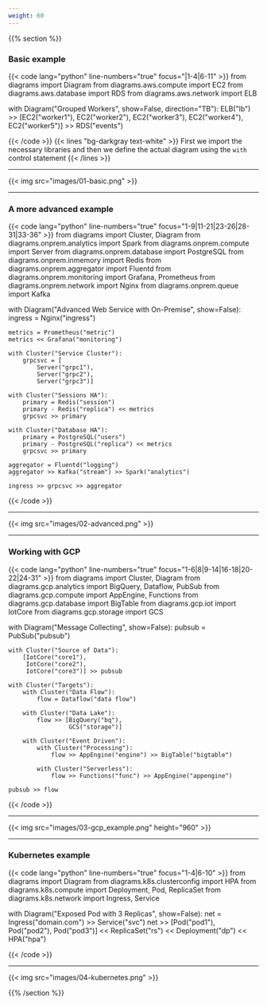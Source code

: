 ```yaml
---
weight: 60
---
```

{{% section %}}
### Basic example

{{< code lang="python" line-numbers="true" focus="|1-4|6-11" >}}
from diagrams import Diagram
from diagrams.aws.compute import EC2
from diagrams.aws.database import RDS
from diagrams.aws.network import ELB

with Diagram("Grouped Workers", show=False, direction="TB"):
    ELB("lb") >> [EC2("worker1"),
                  EC2("worker2"),
                  EC2("worker3"),
                  EC2("worker4"),
                  EC2("worker5")] >> RDS("events")

{{< /code >}}
{{< lines "bg-darkgray text-white" >}}
First we import the necessary libraries
and then we define the actual diagram using the `with` control statement
{{< /lines >}}

---
{{< img src="images/01-basic.png" >}}

---
### A more advanced example

{{< code lang="python" line-numbers="true" focus="1-9|11-21|23-26|28-31|33-36" >}}
from diagrams import Cluster, Diagram
from diagrams.onprem.analytics import Spark
from diagrams.onprem.compute import Server
from diagrams.onprem.database import PostgreSQL
from diagrams.onprem.inmemory import Redis
from diagrams.onprem.aggregator import Fluentd
from diagrams.onprem.monitoring import Grafana, Prometheus
from diagrams.onprem.network import Nginx
from diagrams.onprem.queue import Kafka

with Diagram("Advanced Web Service with On-Premise", show=False):
    ingress = Nginx("ingress")

    metrics = Prometheus("metric")
    metrics << Grafana("monitoring")

    with Cluster("Service Cluster"):
        grpcsvc = [
            Server("grpc1"),
            Server("grpc2"),
            Server("grpc3")]

    with Cluster("Sessions HA"):
        primary = Redis("session")
        primary - Redis("replica") << metrics
        grpcsvc >> primary

    with Cluster("Database HA"):
        primary = PostgreSQL("users")
        primary - PostgreSQL("replica") << metrics
        grpcsvc >> primary

    aggregator = Fluentd("logging")
    aggregator >> Kafka("stream") >> Spark("analytics")

    ingress >> grpcsvc >> aggregator
{{< /code >}}

---
{{< img src="images/02-advanced.png" >}}

---
### Working with GCP

{{< code lang="python" line-numbers="true" focus="1-6|8|9-14|16-18|20-22|24-31" >}}
from diagrams import Cluster, Diagram
from diagrams.gcp.analytics import BigQuery, Dataflow, PubSub
from diagrams.gcp.compute import AppEngine, Functions
from diagrams.gcp.database import BigTable
from diagrams.gcp.iot import IotCore
from diagrams.gcp.storage import GCS

with Diagram("Message Collecting", show=False):
    pubsub = PubSub("pubsub")

    with Cluster("Source of Data"):
        [IotCore("core1"),
         IotCore("core2"),
         IotCore("core3")] >> pubsub

    with Cluster("Targets"):
        with Cluster("Data Flow"):
            flow = Dataflow("data flow")

        with Cluster("Data Lake"):
            flow >> [BigQuery("bq"),
                     GCS("storage")]

        with Cluster("Event Driven"):
            with Cluster("Processing"):
                flow >> AppEngine("engine") >> BigTable("bigtable")

            with Cluster("Serverless"):
                flow >> Functions("func") >> AppEngine("appengine")

    pubsub >> flow
{{< /code >}}

---
{{< img src="images/03-gcp_example.png" height="960" >}}

---
### Kubernetes example
{{< code lang="python" line-numbers="true" focus="1-4|6-10" >}}
from diagrams import Diagram
from diagrams.k8s.clusterconfig import HPA
from diagrams.k8s.compute import Deployment, Pod, ReplicaSet
from diagrams.k8s.network import Ingress, Service

with Diagram("Exposed Pod with 3 Replicas", show=False):
    net = Ingress("domain.com") >> Service("svc")
    net >> [Pod("pod1"),
            Pod("pod2"),
            Pod("pod3")] << ReplicaSet("rs") << Deployment("dp") << HPA("hpa")

{{< /code >}}

---
{{< img src="images/04-kubernetes.png" >}}

{{% /section %}}
